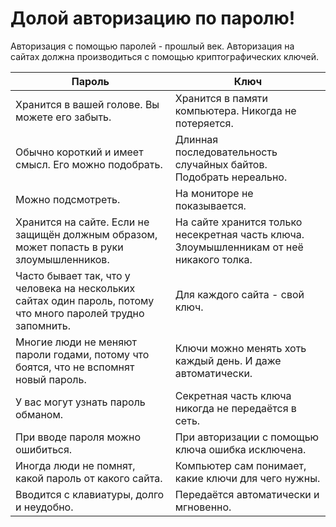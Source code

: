 # Долой авторизацию по паролю!

Авторизация с помощью паролей - прошлый век. Авторизация на сайтах должна производиться с помощью криптографических ключей.

Пароль | Ключ
-------|-----
Хранится в вашей голове. Вы можете его забыть. | Хранится в памяти компьютера. Никогда не потеряется.
Обычно короткий и имеет смысл. Его можно подобрать. | Длинная последовательность случайных байтов. Подобрать нереально.
Можно подсмотреть. | На мониторе не показывается.
Хранится на сайте. Если не защищён должным образом, может попасть в руки злоумышленников. | На сайте хранится только несекретная часть ключа. Злоумышленникам от неё никакого толка.
Часто бывает так, что у человека на нескольких сайтах один пароль, потому что много паролей трудно запомнить. | Для каждого сайта - свой ключ.
Многие люди не меняют пароли годами, потому что боятся, что не вспомнят новый пароль. | Ключи можно менять хоть каждый день. И даже автоматически.
У вас могут узнать пароль обманом. | Секретная часть ключа никогда не передаётся в сеть.
При вводе пароля можно ошибиться. | При авторизации с помощью ключа ошибка исключена.
Иногда люди не помнят, какой пароль от какого сайта. | Компьютер сам понимает, какие ключи для чего нужны.
Вводится с клавиатуры, долго и неудобно. | Передаётся автоматически и мгновенно.
